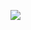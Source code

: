 [![](https://github-readme-stats.vercel.app/api/top-langs/?username=ttschnz&layout=compact&langs_count=6)](https://www.github.com/ttschnz)
